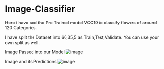 # Image-Classifier

Here i have sed the Pre Trained model VGG19 to classify flowers of around 120 Categories.

I have split the Dataset into 60,35,5 as Train,Test,Validate. You can use your own split as well.

Image Passed into our Model
![image](https://user-images.githubusercontent.com/86544918/214258674-89a2c753-9077-4872-8180-879c2937a6e5.png)

Image and its Predictions
![image](https://user-images.githubusercontent.com/86544918/214260027-6bed21c7-6cad-4afb-ba7a-ca502fb82ca4.png)
